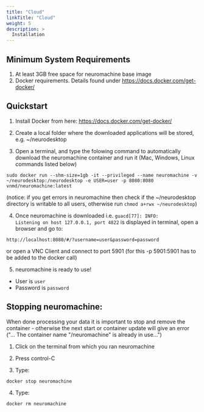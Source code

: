```yaml
---
title: "Cloud"
linkTitle: "Cloud"
weight: 5
description: >
  Installation
---
```


## Minimum System Requirements
1. At least 3GB free space for neuromachine base image
2. Docker requirements. Details found under https://docs.docker.com/get-docker/

## Quickstart
1. Install Docker from here: https://docs.docker.com/get-docker/ 

2. Create a local folder where the downloaded applications will be stored, e.g. ~/neurodesktop

3. Open a terminal, and type the folowing command to automatically download the neuromachine container and run it (Mac, Windows, Linux commands listed below) 

```
sudo docker run --shm-size=1gb -it --privileged --name neuromachine -v ~/neurodesktop:/neurodesktop -e USER=user -p 8080:8080 vnmd/neuromachine:latest
```
(notice: if you get errors in neuromachine then check if the ~/neurodesktop directory is writable to all users, otherwise run `chmod a+rwx ~/neurodesktop`)

4. Once neuromachine is downloaded i.e. `guacd[77]: INFO:        Listening on host 127.0.0.1, port 4822` is displayed in terminal, open a browser and go to:
```
http://localhost:8080/#/?username=user&password=password
```
or open a VNC Client and connect to port 5901 (for this -p 5901:5901 has to be added to the docker call)

5. neuromachine is ready to use!
- User is `user`
- Password is `password`

## Stopping neuromachine:
When done processing your data it is important to stop and remove the container - otherwise the next start or container update will give an error ("... The container name "/neuromachine" is already in use...")
1. Click on the terminal from which you ran neuromachine

2. Press control-C

3. Type:
```
docker stop neuromachine
```
4. Type:
```
docker rm neuromachine
```
